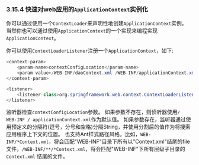 ### 3.15.4 快速对web应用的`ApplicationContext`实例化


你可以通过使用一个`ContextLoader`来声明性地创建`ApplicationContext`实例。 当然你也可以通过使用`ApplicationContext`的一个实现来编程实现`ApplicationContext`。

你可以使用`ContextLoaderListener`注册一个`ApplicationContext`，如下:

```java
<context-param>
	<param-name>contextConfigLocation</param-name>
	<param-value>/WEB-INF/daoContext.xml /WEB-INF/applicationContext.xml</param-value>
</context-param>

<listener>
	<listener-class>org.springframework.web.context.ContextLoaderListener</listener-class>
</listener>
```



监听器检查`contextConfigLocation`参数。 如果参数不存在，则侦听器使用`/ WEB-INF / applicationContext.xml`作为默认值。 如果参数存在，监听器通过使用预定义的分隔符(逗号，分号和空格)分隔String，并使用分割后的值作为将搜索应用程序上下文的位置。 也支持Ant样式路径风格。比如，`WEB-INF/*Context.xml`，将会匹配"WEB-INF"目录下所有以"Context.xml"结尾的file文件，`/WEB-INF/**/*Context.xml`，将会匹配"WEB-INF"下所有层级子目录的`Context.xml` 结尾的文件。